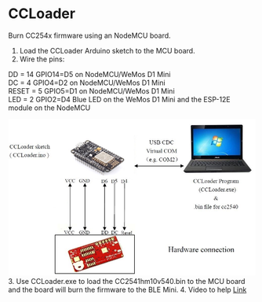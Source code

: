 CCLoader
========

Burn CC254x firmware using an NodeMCU board.

1. Load the CCLoader Arduino sketch to the MCU board.
2. Wire the pins:

DD = 14   GPIO14=D5 on NodeMCU/WeMos D1 Mini <br>
DC = 4    GPIO4=D2 on NodeMCU/WeMos D1 Mini <br>
RESET = 5 GPIO5=D1 on NodeMCU/WeMos D1 Mini <br>
LED = 2   GPIO2=D4 Blue LED on the WeMos D1 Mini and the ESP-12E module on the NodeMCU <br>

  ![image](CCLoader_2.jpg)
3. Use CCLoader.exe to load the CC2541hm10v540.bin to the MCU board and the board will burn the firmware to the BLE Mini.
4. Video to help [Link](https://www.youtube.com/watch?v=ez3491-v8Og&lc=z23dzv5wvxrkghouvacdp43beqjns0ivud2tbkcab1xw03c010c.1542030938199060)

